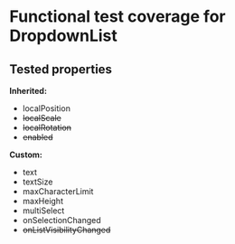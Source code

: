 # Functional test coverage for DropdownList
## Tested properties

**Inherited:**
- localPosition
- ~~localScale~~
- ~~localRotation~~
- ~~enabled~~

**Custom:**
- text
- textSize
- maxCharacterLimit
- maxHeight
- multiSelect
- onSelectionChanged
- ~~onListVisibilityChanged~~
